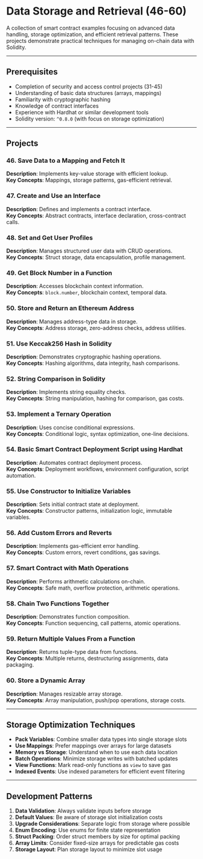 # Data Storage and Retrieval (46-60)

A collection of smart contract examples focusing on advanced data handling, storage optimization, and efficient retrieval patterns. These projects demonstrate practical techniques for managing on-chain data with Solidity.

---

## Prerequisites
- Completion of security and access control projects (31-45)
- Understanding of basic data structures (arrays, mappings)
- Familiarity with cryptographic hashing
- Knowledge of contract interfaces
- Experience with Hardhat or similar development tools
- Solidity version: `^0.8.0` (with focus on storage optimization)

---

## Projects

### 46. Save Data to a Mapping and Fetch It  
   **Description**: Implements key-value storage with efficient lookup.  
   **Key Concepts**: Mappings, storage patterns, gas-efficient retrieval.  

### 47. Create and Use an Interface  
   **Description**: Defines and implements a contract interface.  
   **Key Concepts**: Abstract contracts, interface declaration, cross-contract calls.  

### 48. Set and Get User Profiles  
   **Description**: Manages structured user data with CRUD operations.  
   **Key Concepts**: Struct storage, data encapsulation, profile management.  

### 49. Get Block Number in a Function  
   **Description**: Accesses blockchain context information.  
   **Key Concepts**: `block.number`, blockchain context, temporal data.  

### 50. Store and Return an Ethereum Address  
   **Description**: Manages address-type data in storage.  
   **Key Concepts**: Address storage, zero-address checks, address utilities.  

### 51. Use Keccak256 Hash in Solidity  
   **Description**: Demonstrates cryptographic hashing operations.  
   **Key Concepts**: Hashing algorithms, data integrity, hash comparisons.  

### 52. String Comparison in Solidity  
   **Description**: Implements string equality checks.  
   **Key Concepts**: String manipulation, hashing for comparison, gas costs.  

### 53. Implement a Ternary Operation  
   **Description**: Uses concise conditional expressions.  
   **Key Concepts**: Conditional logic, syntax optimization, one-line decisions.  

### 54. Basic Smart Contract Deployment Script using Hardhat  
   **Description**: Automates contract deployment process.  
   **Key Concepts**: Deployment workflows, environment configuration, script automation.  

### 55. Use Constructor to Initialize Variables  
   **Description**: Sets initial contract state at deployment.  
   **Key Concepts**: Constructor patterns, initialization logic, immutable variables.  

### 56. Add Custom Errors and Reverts  
   **Description**: Implements gas-efficient error handling.  
   **Key Concepts**: Custom errors, revert conditions, gas savings.  

### 57. Smart Contract with Math Operations  
   **Description**: Performs arithmetic calculations on-chain.  
   **Key Concepts**: Safe math, overflow protection, arithmetic operations.  

### 58. Chain Two Functions Together  
   **Description**: Demonstrates function composition.  
   **Key Concepts**: Function sequencing, call patterns, atomic operations.  

### 59. Return Multiple Values From a Function  
   **Description**: Returns tuple-type data from functions.  
   **Key Concepts**: Multiple returns, destructuring assignments, data packaging.  

### 60. Store a Dynamic Array  
   **Description**: Manages resizable array storage.  
   **Key Concepts**: Array manipulation, push/pop operations, storage costs.  

---

## Storage Optimization Techniques
- **Pack Variables**: Combine smaller data types into single storage slots
- **Use Mappings**: Prefer mappings over arrays for large datasets
- **Memory vs Storage**: Understand when to use each data location
- **Batch Operations**: Minimize storage writes with batched updates
- **View Functions**: Mark read-only functions as `view` to save gas
- **Indexed Events**: Use indexed parameters for efficient event filtering

---

## Development Patterns
1. **Data Validation**: Always validate inputs before storage
2. **Default Values**: Be aware of storage slot initialization costs
3. **Upgrade Considerations**: Separate logic from storage where possible
4. **Enum Encoding**: Use enums for finite state representation
5. **Struct Packing**: Order struct members by size for optimal packing
6. **Array Limits**: Consider fixed-size arrays for predictable gas costs
7. **Storage Layout**: Plan storage layout to minimize slot usage
